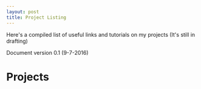 ```yaml
---
layout: post
title: Project Listing
---
```


Here's a compiled list of useful links and tutorials on my projects (It's still in drafting)

Document version 0.1 (9-7-2016)

# Projects

